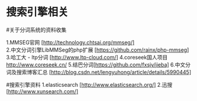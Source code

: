 搜索引擎相关
====

#关于分词系统的资料收集

  1.MMSEG官网 [http://technology.chtsai.org/mmseg/]  
  2.中文分词引擎LibMMSeg的php扩展 [https://github.com/rainx/php-mmseg]
  3.哈工大 - ltp分词 [http://www.ltp-cloud.com/]
  4.coreseek国人项目 http://www.coreseek.cn/
  5.结巴分词[https://github.com/fxsjy/jieba]
  6.中文分词及搜索博客汇总 [http://blog.csdn.net/lengyuhong/article/details/5990445]
 
#搜索引擎资料
  1.elasticsearch [http://www.elasticsearch.org/]
  2.迅搜 [http://www.xunsearch.com/]
  
